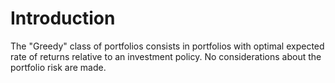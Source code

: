 
# Introduction

The "Greedy" class of portfolios consists in portfolios with optimal
expected rate of returns relative to an investment policy. No considerations
about the portfolio risk are made.
